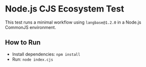 # Node.js CJS Ecosystem Test

This test runs a minimal workflow using `langbase@1.2.0` in a Node.js CommonJS environment.

## How to Run

- Install dependencies: `npm install`
- Run: `node index.cjs`
